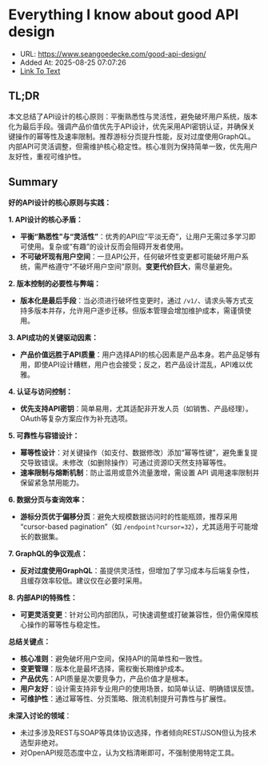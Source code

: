 # Everything I know about good API design
- URL: https://www.seangoedecke.com/good-api-design/
- Added At: 2025-08-25 07:07:26
- [Link To Text](2025-08-25-everything-i-know-about-good-api-design_raw.md)

## TL;DR


本文总结了API设计的核心原则：平衡熟悉性与灵活性，避免破坏用户系统，版本化为最后手段。强调产品价值优先于API设计，优先采用API密钥认证，并确保关键操作的幂等性及速率限制。推荐游标分页提升性能，反对过度使用GraphQL。内部API可灵活调整，但需维护核心稳定性。核心准则为保持简单一致，优先用户友好性，重视可维护性。

## Summary


**好的API设计的核心原则与实践：**  

**1. API设计的核心矛盾：**  
- **平衡“熟悉性”与“灵活性”**：优秀的API应“平淡无奇”，让用户无需过多学习即可使用。复杂或“有趣”的设计反而会阻碍开发者使用。  
- **不可破坏现有用户空间**：一旦API公开，任何破坏性变更都可能破坏用户系统，需严格遵守“不破坏用户空间”原则。**变更代价巨大**，需尽量避免。  

**2. 版本控制的必要性与弊端：**  
- **版本化是最后手段**：当必须进行破坏性变更时，通过 `/v1/`、请求头等方式支持多版本并存，允许用户逐步迁移。但版本管理会增加维护成本，需谨慎使用。  

**3. API成功的关键驱动因素：**  
- **产品价值远胜于API质量**：用户选择API的核心因素是产品本身。若产品足够有用，即使API设计糟糕，用户也会接受；反之，若产品设计混乱，API难以优雅。  

**4. 认证与访问控制：**  
- **优先支持API密钥**：简单易用，尤其适配非开发人员（如销售、产品经理）。OAuth等复杂方案应作为补充选项。  

**5. 可靠性与容错设计：**  
- **幂等性设计**：对关键操作（如支付、数据修改）添加“幂等性键”，避免重复提交导致错误。未修改（如删除操作）可通过资源ID天然支持幂等性。  
- **速率限制与熔断机制**：防止滥用或意外流量激增，需设置 API 调用速率限制并保留紧急禁用能力。  

**6. 数据分页与查询效率：**  
- **游标分页优于偏移分页**：避免大规模数据访问时的性能瓶颈，推荐采用 “cursor-based pagination”（如 `/endpoint?cursor=32`），尤其适用于可能增长的数据集。  

**7. GraphQL的争议观点：**  
- **反对过度使用GraphQL**：虽提供灵活性，但增加了学习成本与后端复杂性，且缓存效率较低。建议仅在必要时采用。  

**8. 内部API的特殊性：**  
- **可更灵活变更**：针对公司内部团队，可快速调整或打破兼容性，但仍需保障核心操作的幂等性与稳定性。  

**总结关键点：**  
- **核心准则**：避免破坏用户空间，保持API的简单性和一致性。  
- **变更管理**：版本化是最坏选择，需权衡长期维护成本。  
- **产品优先**：API质量是次要竞争力，产品价值才是根本。  
- **用户友好**：设计需支持非专业用户的使用场景，如简单认证、明确错误反馈。  
- **可维护性**：通过幂等性、分页策略、限流机制提升可靠性与扩展性。  

**未深入讨论的领域**：  
- 未过多涉及REST与SOAP等具体协议选择，作者倾向REST/JSON但认为技术选型非绝对。  
- 对OpenAPI规范态度中立，认为文档清晰即可，不强制使用特定工具。
